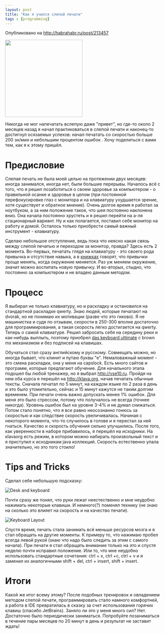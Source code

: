 ```yaml
---
layout: post
title: "Как я учился слепой печати"
tags : [programming]
---
```


Опубликовано на <http://habrahabr.ru/post/213457>

<img class="left" width="250" src="http://habrastorage.org/getpro/habr/post_images/e32/fa1/14c/e32fa114c7d0cde91e8b9ff573f340ea.jpg">

Никогда не мог напечатать вслепую даже "привет", но где-то около 2 месяцев назад я начал практиковаться в слепой печати и наконец-то достигнул осязаемых успехов: начал печатать со скоростью больше 200 зн/мин и небольшим процентом ошибок . Хочу поделиться с вами тем, как я к этому пришёл.

Предисловие
==

Слепая печать не была моей целью на протяжении двух месяцев: иногда занимался, иногда нет, были большие перерывы.  Началось всё с того, что я решил позаботиться о своем здоровье за компьютером - о правильной осанке и здоровье в целом (при постоянной перефокусировке глаз с монитора и на клавиатуру ухудшается зрение, хотя существует и обратное мнение). Очень долгое время я работал за ноутбуком, а за ним положение такое, что шея постоянно наклонена вниз. Она начала постоянно хрустеть и я решил перейти на а-ля стационарный вариант. Ну и как полагается, поставил себе монитор на работу и домой. Осталось только приобрести самый важный инструмент - клавиатуру. 

Сделаю небольшое отступление, ведь пока что неясно какая связь между слепой печатью и переходом за монитор, правда? Здесь есть 2 момента. Во-первых, печатать глядя на клавиатуру - это своего рода привычка и отсутствие навыка, а в [книжках](http://www.ozon.ru/context/detail/id/19157509) говорят, что привычки проще менять, когда окружение меняется. Раз уж меняем окружение, значит можно воспитать новую привычку. И во-вторых, стыдно, что постоянно за компьютером и не владею данным методом. 

Процесс
==

Я выбирал не только клавиатуру, но и раскладку и остановился на стандартной раскладке qwerty. Знаю людей, которые печатают на dvorak, но не понимаю их мотивации (разве что это гиково). Я не машинистка и судя по отзывам, скорости в 250-300 вполне достаточно для программирования, а такая скорость легко достигается на qwerty. Теперь о самой клавиатуре. Решил забросить себя на середину реки и как-нибудь выплыть, поэтому приобрел [das keyboard ultimate](http://www.daskeyboard.com/model-s-ultimate) c brown mx механизмом и без подписей на клавишах.

Обучаться стал сразу английскому и русскому. Совмещать можно, но иногда бывает, что клинит и путаю буквы "е". Немаловажный момент - это смена раскладки, она у меня на capslock. Есть много сайтов и программ, которые предлагают обучение. Для начального этапа подошел бы любой тренажер, но я выбрал <http://vse10.ru>. Пройдя на нем оба курса я перешёл на <http://klava.org>, начав печатать обычные тексты. Сначала печатал по 5 минут, на каждом языке по 2 раза в день и это было утомительно, сейчас и 15 минут кажутся не таким долгим временем. При печати очень важно допускать менее 1% ошибок. Для меня это было стрессом, потому что получалось не всегда (точнее никогда). Уровень ошибок был на уровне 3-4% и не думал снижаться. Потом стало понятно, что я все равно неосознанно гонюсь за скоростью и как следствие скорость увеличивалась. Начиная с некоторого момента, что-то случилось в голове и я перестал за ней гнаться. Качество и скорость обучения сильно улучшились. После того, как уверенности в наборе прибавилось, я перешёл на исходники. На кlavaorg есть режим, в котором можно набирать произвольный текст и я приступил к исходникам java коллекций. Скорость естественно упала значительно, но это того стоило! 

Tips and Tricks
==

Cделал себе небольшую подсказку:

![Desk and keyboard](http://habrastorage.org/getpro/habr/post_images/e9e/57b/f57/e9e57bf57537b794aed5b0344c4dc000.jpg)

Почти сразу же понял, что руки лежат неестественно и мне неудобно нажимать некоторые клавиши. И немного(?) поменял технику (не знаю на сколько это влияет на скорость и на качество печати). 

![Keyboard Layout](http://habrastorage.org/getpro/habr/post_images/4a8/9ec/fe1/4a89ecfe190d8e274bac90d30256916c.png)

Спустя время, печать стала занимать всё меньше ресурсов мозга и я стал обращать на другие моменты. К примеру то, что нажимаю пробел всегда левой рукой (знаю что надо было следить за этим с самого начала). При печати я стал обращать внимание только на это и спустя неделю почти исправил положение. Или то, что мне неудобно использовать стандартные сочетания: ctrl + x, ctrl +c, ctrl + v и я заменил их аналогичными shift + del, ctrl + insert, shift + insert.

Итоги
==

Какой же итог всему этому? После подобных тренировок и овладением методом слепой печати, программировать стало намного комфортней, а работа в IDE превратилась в сказку за счет использования горячих клавиш (спасибо JetBrains). Заняло ли это у меня много сил? Нет. Достаточно было периодически заниматься. Попробуйте позаниматься в течение пары месяцев по 20 минут в день и результат не заставит ждать!